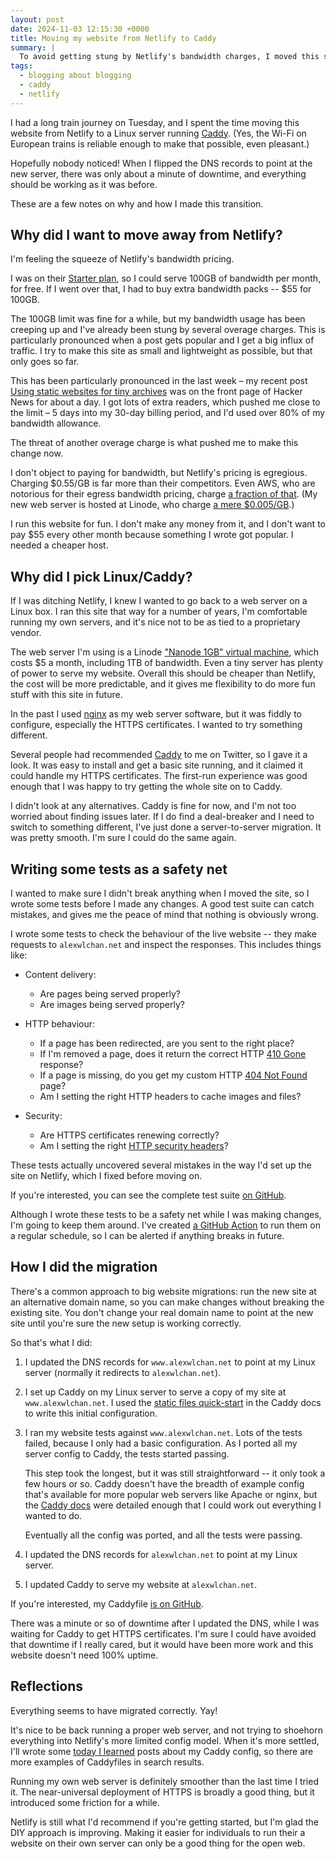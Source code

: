 ```yaml
---
layout: post
date: 2024-11-03 12:15:30 +0000
title: Moving my website from Netlify to Caddy
summary: |
  To avoid getting stung by Netlify's bandwidth charges, I moved this site to a Linux server running Caddy as my web server.
tags:
  - blogging about blogging
  - caddy
  - netlify
---
```

I had a long train journey on Tuesday, and I spent the time moving this website from Netlify to a Linux server running [Caddy].
(Yes, the Wi-Fi on European trains is reliable enough to make that possible, even pleasant.)

Hopefully nobody noticed!
When I flipped the DNS records to point at the new server, there was only about a minute of downtime, and everything should be working as it was before.

These are a few notes on why and how I made this transition.

[Caddy]: https://caddyserver.com/



## Why did I want to move away from Netlify?

I'm feeling the squeeze of Netlify's bandwidth pricing.

I was on their [Starter plan], so I could serve 100GB of bandwidth per month, for free.
If I went over that, I had to buy extra bandwidth packs -- $55 for 100GB.

The 100GB limit was fine for a while, but my bandwidth usage has been creeping up and I've already been stung by several overage charges.
This is particularly pronounced when a post gets popular and I get a big influx of traffic.
I try to make this site as small and lightweight as possible, but that only goes so far.

This has been particularly pronounced in the last week – my recent post [Using static websites for tiny archives] was on the front page of Hacker News for about a day.
I got lots of extra readers, which pushed me close to the limit – 5 days into my 30-day billing period, and I'd used over 80% of my bandwidth allowance.

The threat of another overage charge is what pushed me to make this change now.

I don't object to paying for bandwidth, but Netlify's pricing is egregious.
Charging $0.55/GB is far more than their competitors.
Even AWS, who are notorious for their egress bandwidth pricing, charge [a fraction of that](https://aws.amazon.com/ec2/pricing/on-demand/#Data_Transfer).
(My new web server is hosted at Linode, who charge [a mere $0.005/GB][linode].)

I run this website for fun.
I don't make any money from it, and I don't want to pay $55 every other month because something I wrote got popular.
I needed a cheaper host.

[Starter plan]: https://www.netlify.com/pricing/#pricing-table
[Using static websites for tiny archives]: /2024/static-websites/
[linode]: https://techdocs.akamai.com/cloud-computing/docs/network-transfer-usage-and-costs#usage-costs

## Why did I pick Linux/Caddy?

If I was ditching Netlify, I knew I wanted to go back to a web server on a Linux box.
I ran this site that way for a number of years, I'm comfortable running my own servers, and it's nice not to be as tied to a proprietary vendor.

The web server I'm using is a Linode ["Nanode 1GB" virtual machine](https://www.linode.com/pricing/), which costs $5 a month, including 1TB of bandwidth.
Even a tiny server has plenty of power to serve my website.
Overall this should be cheaper than Netlify, the cost will be more predictable, and it gives me flexibility to do more fun stuff with this site in future.

In the past I used [nginx](https://nginx.org/en/) as my web server software, but it was fiddly to configure, especially the HTTPS certificates.
I wanted to try something different.

Several people had recommended [Caddy] to me on Twitter, so I gave it a look.
It was easy to install and get a basic site running, and it claimed it could handle my HTTPS certificates.
The first-run experience was good enough that I was happy to try getting the whole site on to Caddy.

I didn't look at any alternatives.
Caddy is fine for now, and I'm not too worried about finding issues later.
If I do find a deal-breaker and I need to switch to something different, I've just done a server-to-server migration.
It was pretty smooth.
I'm sure I could do the same again.

[Caddy]: https://caddyserver.com/

## Writing some tests as a safety net

I wanted to make sure I didn't break anything when I moved the site, so I wrote some tests before I made any changes.
A good test suite can catch mistakes, and gives me the peace of mind that nothing is obviously wrong.

I wrote some tests to check the behaviour of the live website -- they make requests to `alexwlchan.net` and inspect the responses.
This includes things like:

* Content delivery:
  * Are pages being served properly?
  * Are images being served properly?

* HTTP behaviour:
  * If a page has been redirected, are you sent to the right place?
  * If I'm removed a page, does it return the correct HTTP [410 Gone](/410/) response?
  * If a page is missing, do you get my custom HTTP [404 Not Found](/404/) page?
  * Am I setting the right HTTP headers to cache images and files?

* Security:
  * Are HTTPS certificates renewing correctly?
  * Am I setting the right [HTTP security headers](https://securityheaders.com/)?

These tests actually uncovered several mistakes in the way I'd set up the site on Netlify, which I fixed before moving on.

If you're interested, you can see the complete test suite [on GitHub](https://github.com/alexwlchan/alexwlchan.net/tree/main/tests).

Although I wrote these tests to be a safety net while I was making changes, I'm going to keep them around.
I've created [a GitHub Action][action] to run them on a regular schedule, so I can be alerted if anything breaks in future.

[action]: https://github.com/alexwlchan/alexwlchan.net/blob/main/.github/workflows/check_website_is_up.yml

## How I did the migration

There's a common approach to big website migrations: run the new site at an alternative domain name, so you can make changes without breaking the existing site.
You don't change your real domain name to point at the new site until you're sure the new setup is working correctly.

So that's what I did:

1.  I updated the DNS records for `www.alexwlchan.net` to point at my Linux server (normally it redirects to `alexwlchan.net`).

2.  I set up Caddy on my Linux server to serve a copy of my site at `www.alexwlchan.net`.
    I used the [static files quick-start][quick start] in the Caddy docs to write this initial configuration.

3.  I ran my website tests against `www.alexwlchan.net`.
    Lots of the tests failed, because I only had a basic configuration.
    As I ported all my server config to Caddy, the tests started passing.
    
    This step took the longest, but it was still straightforward -- it only took a few hours or so.
    Caddy doesn't have the breadth of example config that's available for more popular web servers like Apache or nginx, but the [Caddy docs] were detailed enough that I could work out everything I wanted to do.
    
    Eventually all the config was ported, and all the tests were passing.

4.  I updated the DNS records for `alexwlchan.net` to point at my Linux server.

5.  I updated Caddy to serve my website at `alexwlchan.net`.

If you're interested, my Caddyfile [is on GitHub](https://github.com/alexwlchan/alexwlchan.net/blob/main/Caddyfile).

There was a minute or so of downtime after I updated the DNS, while I was waiting for Caddy to get HTTPS certificates.
I'm sure I could have avoided that downtime if I really cared, but it would have been more work and this website doesn't need 100% uptime.

[Caddy docs]: https://caddyserver.com/docs
[quick start]: https://caddyserver.com/docs/quick-starts/static-files

## Reflections

Everything seems to have migrated correctly.
Yay!

It's nice to be back running a proper web server, and not trying to shoehorn everything into Netlify's more limited config model.
When it's more settled, I'll wrote some [today I learned](/til/) posts about my Caddy config, so there are more examples of Caddyfiles in search results.

Running my own web server is definitely smoother than the last time I tried it.
The near-universal deployment of HTTPS is broadly a good thing, but it introduced some friction for a while.

Netlify is still what I'd recommend if you're getting started, but I'm glad the DIY approach is improving.
Making it easier for individuals to run their a website on their own server can only be a good thing for the open web.
